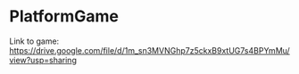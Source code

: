 # PlatformGame
Link to game: https://drive.google.com/file/d/1m_sn3MVNGhp7z5ckxB9xtUG7s4BPYmMu/view?usp=sharing
